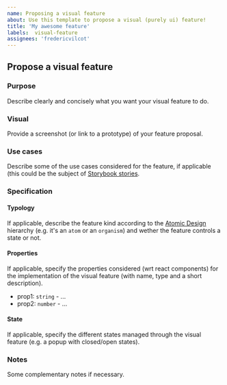 ```yaml
---
name: Proposing a visual feature
about: Use this template to propose a visual (purely ui) feature!
title: 'My awesome feature'
labels:  visual-feature
assignees: 'fredericvilcot'
---
```


## Propose a visual feature

### **Purpose**

Describe clearly and concisely what you want your visual feature to do.

### **Visual**

Provide a screenshot (or link to a prototype) of your feature proposal.

### **Use cases**

Describe some of the use cases considered for the feature, if applicable (this could be the subject of [Storybook stories](https://storybook.js.org).

### **Specification**

#### **Typology**

If applicable, describe the feature kind according to the [Atomic Design](https://atomicdesign.bradfrost.com/chapter-2/) hierarchy (e.g. it's an `atom` or an `organism`) and wether the feature controls a state or not.

#### **Properties**

If applicable, specify the properties considered (wrt react components) for the implementation of the visual feature (with name, type and a short description).

- prop1: `string` - ...
- prop2: `number` - ...

#### **State**

If applicable, specify the different states managed through the visual feature (e.g. a popup with closed/open states).

### **Notes**

Some complementary notes if necessary.
